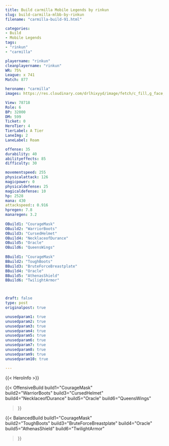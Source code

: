 ```yaml
---
title: Build carmilla Mobile Legends by rinkun
slug: build-carmilla-mlbb-by-rinkun
filename: "carmilla-build-91.html"

categories: 
- Build 
- Mobile Legends
tags: 
- "rinkun"
- "carmilla"

playername: "rinkun"
cleanplayername: "rinkun"
WR: 75%
League: x 741
Match: 877 

heroname: "carmilla"
images: https://res.cloudinary.com/drlhixyyd/image/fetch/c_fill,g_face,f_auto/https://cdn2-build.mobagenie.my.id/p/images/banner/full/carmilla.jpg

View: 78718 
Role: 6 
BP: 32000
DM: 599 
Ticket: 0 
HeroTier: 4 
TierLabel: A Tier 
LaneImg: 2
LaneLabel: Roam

offense: 35 
durability: 40 
abilityeffects: 85 
difficulty: 30 

movementspeed: 255
physicalattack: 126
magicpower: 0
physicaldefense: 25
magicaldefense: 10
hp: 2528
mana: 430
attackspeed:: 0.916
hpregen: 7.8
manaregen: 3.2
 
OBuild1: "CourageMask"  
OBuild2: "WarriorBoots" 
OBuild3: "CursedHelmet" 
OBuild4: "NecklaceofDurance" 
OBuild5: "Oracle" 
OBuild6: "QueensWings" 
 
BBuild1: "CourageMask"  
BBuild2: "ToughBoots" 
BBuild3: "BruteForceBreastplate" 
BBuild4: "Oracle" 
BBuild5: "AthenasShield" 
BBuild6: "TwilightArmor"



draft: false
type: post
originalpost: true

unusedparam1: true
unusedparam2: true
unusedparam3: true
unusedparam4: true
unusedparam5: true
unusedparam6: true
unusedparam7: true
unusedparam8: true
unusedparam9: true
unusedparam10: true

---
```


{{< HeroInfo >}} 

{{< OffensiveBuild 
build1="CourageMask"  
build2="WarriorBoots" 
build3="CursedHelmet" 
build4="NecklaceofDurance" 
build5="Oracle" 
build6="QueensWings" 
 >}} 

{{< BalancedBuild 
build1="CourageMask"  
build2="ToughBoots" 
build3="BruteForceBreastplate" 
build4="Oracle" 
build5="AthenasShield" 
build6="TwilightArmor" 
 >}}

